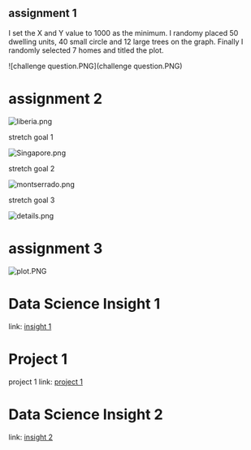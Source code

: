 ## assignment 1

I set the X and Y value to 1000 as the minimum. I randomy placed 50 dwelling units, 40 small circle and 12 large trees on the graph. Finally I randomly selected 7 homes and titled the plot.

![challenge question.PNG](challenge question.PNG)


# assignment 2

![liberia.png](liberia.png)


stretch goal 1


![Singapore.png](Singapore.png)



stretch goal 2

![montserrado.png](montserrado.png)


stretch goal 3


![details.png](details.png)




# assignment 3

![plot.PNG](plot.PNG)

# Data Science Insight 1

link: [insight 1](https://github.com/JustinRCRoss/AgentBasedModeling/blob/master/DataScienceInsight1.md)

# Project 1

project 1 link: [project 1](https://github.com/JustinRCRoss/AgentBasedModeling/blob/master/Project1.md)

# Data Science Insight 2

link: [insight 2](https://github.com/JustinRCRoss/AgentBasedModeling/blob/master/DataScienceInsight2.md)

